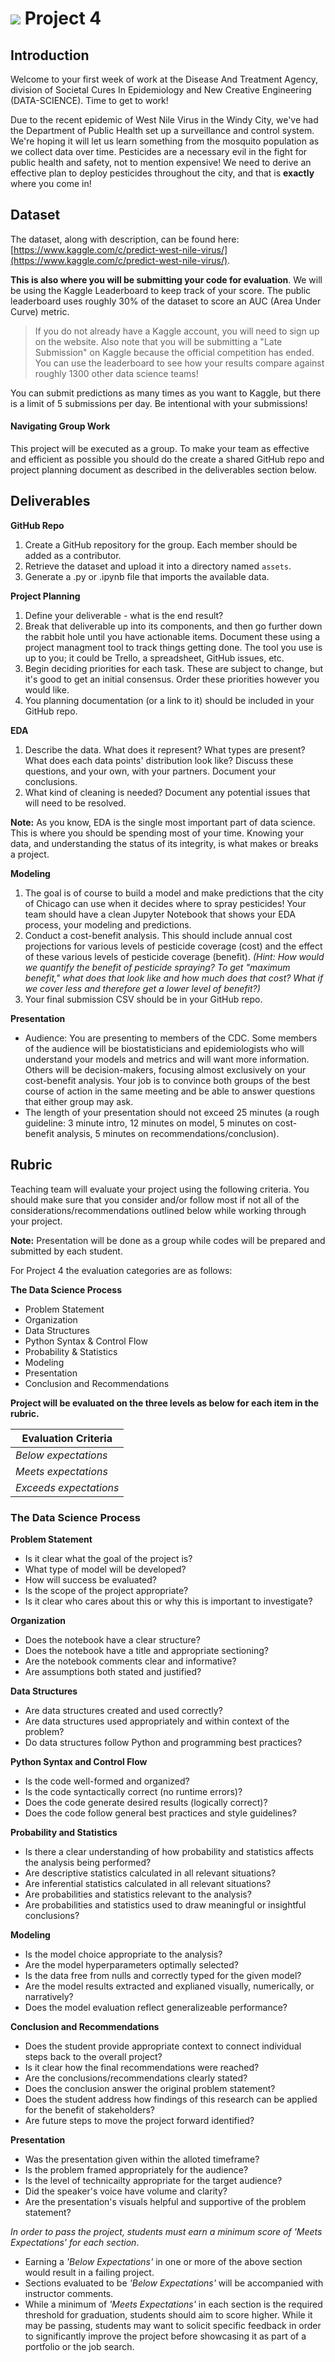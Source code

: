 # ![](https://ga-dash.s3.amazonaws.com/production/assets/logo-9f88ae6c9c3871690e33280fcf557f33.png) Project 4

## Introduction

Welcome to your first week of work at the Disease And Treatment Agency, division of Societal Cures In Epidemiology and New Creative Engineering (DATA-SCIENCE). Time to get to work!

Due to the recent epidemic of West Nile Virus in the Windy City, we've had the Department of Public Health set up a surveillance and control system. We're hoping it will let us learn something from the mosquito population as we collect data over time. Pesticides are a necessary evil in the fight for public health and safety, not to mention expensive! We need to derive an effective plan to deploy pesticides throughout the city, and that is **exactly** where you come in!

## Dataset

The dataset, along with description, can be found here: [https://www.kaggle.com/c/predict-west-nile-virus/](https://www.kaggle.com/c/predict-west-nile-virus/).

**This is also where you will be submitting your code for evaluation**. We will be using the Kaggle Leaderboard to keep track of your score. The public leaderboard uses roughly 30% of the dataset to score an AUC (Area Under Curve) metric.

> If you do not already have a Kaggle account, you will need to sign up on the website.  Also note that you will be submitting a "Late Submission" on Kaggle because the official competition has ended.  You can use the leaderboard to see how your results compare against roughly 1300 other data science teams!

You can submit predictions as many times as you want to Kaggle, but there is a limit of 5 submissions per day.  Be intentional with your submissions!


#### Navigating Group Work

This project will be executed as a group.  To make your team as effective and efficient as possible you should do the create a shared GitHub repo and project planning document as described in the deliverables section below.

## Deliverables

**GitHub Repo**

1. Create a GitHub repository for the group. Each member should be added as a contributor.
2. Retrieve the dataset and upload it into a directory named `assets`.
3. Generate a .py or .ipynb file that imports the available data.

**Project Planning**

1. Define your deliverable - what is the end result?
2. Break that deliverable up into its components, and then go further down the rabbit hole until you have actionable items. Document these using a project managment tool to track things getting done.  The tool you use is up to you; it could be Trello, a spreadsheet, GitHub issues, etc.
3. Begin deciding priorities for each task. These are subject to change, but it's good to get an initial consensus. Order these priorities however you would like.
4. You planning documentation (or a link to it) should be included in your GitHub repo.

**EDA**

1. Describe the data. What does it represent? What types are present? What does each data points' distribution look like? Discuss these questions, and your own, with your partners. Document your conclusions.
2. What kind of cleaning is needed? Document any potential issues that will need to be resolved.

**Note:** As you know, EDA is the single most important part of data science. This is where you should be spending most of your time. Knowing your data, and understanding the status of its integrity, is what makes or breaks a project.

**Modeling**

1. The goal is of course to build a model and make predictions that the city of Chicago can use when it decides where to spray pesticides! Your team should have a clean Jupyter Notebook that shows your EDA process, your modeling and predictions.
2. Conduct a cost-benefit analysis. This should include annual cost projections for various levels of pesticide coverage (cost) and the effect of these various levels of pesticide coverage (benefit). *(Hint: How would we quantify the benefit of pesticide spraying? To get "maximum benefit," what does that look like and how much does that cost? What if we cover less and therefore get a lower level of benefit?)*
3. Your final submission CSV should be in your GitHub repo.

**Presentation**
* Audience: You are presenting to members of the CDC. Some members of the audience will be biostatisticians and epidemiologists who will understand your models and metrics and will want more information. Others will be decision-makers, focusing almost exclusively on your cost-benefit analysis. Your job is to convince both groups of the best course of action in the same meeting and be able to answer questions that either group may ask.
* The length of your presentation should not exceed 25 minutes (a rough guideline: 3 minute intro, 12 minutes on model, 5 minutes on cost-benefit analysis, 5 minutes on recommendations/conclusion).


## Rubric
Teaching team will evaluate your project using the following criteria.  You should make sure that you consider and/or follow most if not all of the considerations/recommendations outlined below while working through your project.

**Note:** Presentation will be done as a group while codes will be prepared and submitted by each student.

For Project 4 the evaluation categories are as follows:<br>

**The Data Science Process**
- Problem Statement
- Organization
- Data Structures
- Python Syntax & Control Flow
- Probability & Statistics
- Modeling
- Presentation
- Conclusion and Recommendations

**Project will be evaluated on the three levels as below for each item in the rubric.** <br>

| Evaluation Criteria |
| ----- |
| *Below expectations* |
| *Meets expectations* |
| *Exceeds expectations* |


### The Data Science Process

**Problem Statement**
- Is it clear what the goal of the project is?
- What type of model will be developed?
- How will success be evaluated?
- Is the scope of the project appropriate?
- Is it clear who cares about this or why this is important to investigate?

**Organization**
- Does the notebook have a clear structure?
- Does the notebook have a title and appropriate sectioning?
- Are the notebook comments clear and informative?
- Are assumptions both stated and justified?

**Data Structures**
- Are data structures created and used correctly?
- Are data structures used appropriately and within context of the problem?
- Do data structures follow Python and programming best practices?

**Python Syntax and Control Flow**
- Is the code well-formed and organized?
- Is the code syntactically correct (no runtime errors)?
- Does the code generate desired results (logically correct)?
- Does the code follow general best practices and style guidelines?

**Probability and Statistics**
- Is there a clear understanding of how probability and statistics affects the analysis being performed?
- Are descriptive statistics calculated in all relevant situations?
- Are inferential statistics calculated in all relevant situations?
- Are probabilities and statistics relevant to the analysis?
- Are probabilities and statistics used to draw meaningful or insightful conclusions?

**Modeling**
- Is the model choice appropriate to the analysis?
- Are the model hyperparameters optimally selected?
- Is the data free from nulls and correctly typed for the given model?
- Are the model results extracted and explianed visually, numerically, or narratively?
- Does the model evaluation reflect generalizeable performance?

**Conclusion and Recommendations**
- Does the student provide appropriate context to connect individual steps back to the overall project?
- Is it clear how the final recommendations were reached?
- Are the conclusions/recommendations clearly stated?
- Does the conclusion answer the original problem statement?
- Does the student address how findings of this research can be applied for the benefit of stakeholders?
- Are future steps to move the project forward identified?

**Presentation**
- Was the presentation given within the alloted timeframe?
- Is the problem framed appropriately for the audience?
- Is the level of technicailty appropriate for the target audience?
- Did the speaker's voice have volume and clarity?
- Are the presentation's visuals helpful and supportive of the problem statement?


*In order to pass the project, students must earn a minimum score of 'Meets Expectations' for each section*.
- Earning a *'Below Expectations'* in one or more of the above section would result in a failing project.
- Sections evaluated to be *'Below Expectations'* will be accompanied with instructor comments.
- While a minimum of *'Meets Expectations'* in each section is the required threshold for graduation, students should aim to score higher. While it may be passing, students may want to solicit specific feedback in order to significantly improve the project before showcasing it as part of a portfolio or the job search.